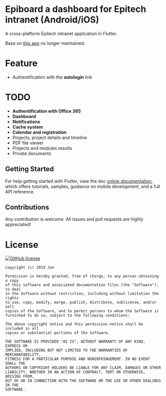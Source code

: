 # Epiboard a dashboard for Epitech intranet (Android/iOS)

A cross-platform Epitech intranet application in Flutter.

Base on [this app](https://github.com/DupK/dashboard-epitech) no longer maintained.

# Feature

* Authentification with the **autologin** link

# TODO

* **Authentification with Office 365**
* **Dashboard**
* **Notifications**
* **Cache system**
* **Calendar and registration**
* Projects, project details and timeline
* PDF file viewer
* Projects and  modules results
* Private documents

## Getting Started

For help getting started with Flutter, view the doc
[online documentation](https://flutter.dev/docs), which offers tutorials,
samples, guidance on mobile development, and a full API reference.

## Contributions

Any contribution is welcome. All issues and pull requests are highly appreciated!

# License

 [![GitHub license](https://img.shields.io/badge/license-MIT-blue.svg)](https://raw.githubusercontent.com/9AZX/epiboard/master/LICENSE)
 
    Copyright (c) 2019 Jon

    Permission is hereby granted, free of charge, to any person obtaining a copy
    of this software and associated documentation files (the "Software"), to deal
    in the Software without restriction, including without limitation the rights
    to use, copy, modify, merge, publish, distribute, sublicense, and/or sell
    copies of the Software, and to permit persons to whom the Software is
    furnished to do so, subject to the following conditions:

    The above copyright notice and this permission notice shall be included in all
    copies or substantial portions of the Software.

    THE SOFTWARE IS PROVIDED "AS IS", WITHOUT WARRANTY OF ANY KIND, EXPRESS OR
    IMPLIED, INCLUDING BUT NOT LIMITED TO THE WARRANTIES OF MERCHANTABILITY,
    FITNESS FOR A PARTICULAR PURPOSE AND NONINFRINGEMENT. IN NO EVENT SHALL THE
    AUTHORS OR COPYRIGHT HOLDERS BE LIABLE FOR ANY CLAIM, DAMAGES OR OTHER
    LIABILITY, WHETHER IN AN ACTION OF CONTRACT, TORT OR OTHERWISE, ARISING FROM,
    OUT OF OR IN CONNECTION WITH THE SOFTWARE OR THE USE OR OTHER DEALINGS IN THE
    SOFTWARE.
